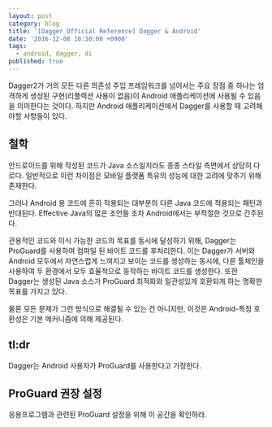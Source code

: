 ```yaml
---
layout: post
category: blog
title: '[Dagger Official Reference] Dagger & Android'
date: '2016-12-08 10:30:00 +0900'
tags:
  - android, dagger, di
published: true
---
```


Dagger2가 거의 모든 다른 의존성 주입 프레임워크를 넘어서는 주요 장점 중 하나는 엄격하게 생성된 구현(리플렉션 사용이 없음)이 Android 애플리케이션에 사용될 수 있음을 의미한다는 것이다. 하지만 Android 애플리케이션에서 Dagger를 사용할 때 고려해야할 사항들이 있다.

## 철학

안드로이드를 위해 작성된 코드가 Java 소스일지라도 종종 스타일 측면에서 상당히 다르다. 일반적으로 이런 차이점은 모바일 플랫폼 특유의 성능에 대한 고려에 맞추기 위해 존재한다.

그러나 Android 용 코드에 흔히 적용되는 대부분의 다른 Java 코드에 적용되는 패턴과 반대된다. Effective Java의 많은 조언들 조차 Android에서는 부적절한 것으로 간주된다.

관용적인 코드와 이식 가능한 코드의 목표를 동시에 달성하기 위해, Dagger는 ProGuard를 사용하여 컴파일 된 바이트 코드를 후처리한다. 이는 Dagger가 서버와 Android 모두에서 자연스럽게 느껴지고 보이는 코드를 생성하는 동시에, 다른 툴체인을 사용하여 두 환경에서 모두 효율적으로 동작하는 바이트 코드를 생성한다. 또한 Dagger는 생성된 Java 소스가 ProGuard 최적화와 일관성있게 호환되게 하는 명확한 목표를 가지고 있다.

물론 모든 문제가 그런 방식으로 해결될 수 있는 건 아니지만, 이것은 Android-특정 호환성은 기본 메커니즘에 의해 제공된다.

## tl:dr

Dagger는 Android 사용자가 ProGuard를 사용한다고 가정한다.

## ProGuard 권장 설정

응용프로그램과 관련된 ProGuard 설정을 위해 이 공간을 확인하라.
